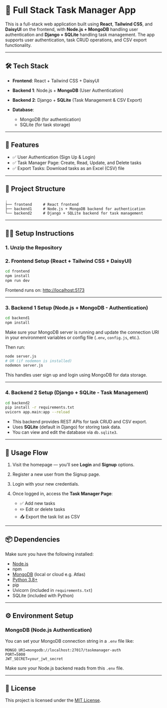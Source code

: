 # 📝 Full Stack Task Manager App

This is a full-stack web application built using **React**, **Tailwind CSS**, and **DaisyUI** on the frontend, with **Node.js + MongoDB** handling user authentication and **Django + SQLite** handling task management. The app supports user authentication, task CRUD operations, and CSV export functionality.

---

## 🛠️ Tech Stack

* **Frontend**: React + Tailwind CSS + DaisyUI
* **Backend 1**: Node.js + **MongoDB** (User Authentication)
* **Backend 2**: Django + **SQLite** (Task Management & CSV Export)
* **Database**:

  * MongoDB (for authentication)
  * SQLite (for task storage)

---

## 🚀 Features

* ✅ User Authentication (Sign Up & Login)
* ✅ Task Manager Page: Create, Read, Update, and Delete tasks
* ✅ Export Tasks: Download tasks as an Excel (CSV) file

---

## 📂 Project Structure

```
.
├── frontend     # React frontend
├── backend1     # Node.js + MongoDB backend for authentication
└── backend2     # Django + SQLite backend for task management
```

---

## 🧑‍💻 Setup Instructions

### 1. Unzip the Repository

### 2. Frontend Setup (React + Tailwind CSS + DaisyUI)

```bash
cd frontend
npm install
npm run dev
```

Frontend runs on: [http://localhost:5173](http://localhost:5173)

---

### 3. Backend 1 Setup (Node.js + MongoDB - Authentication)

```bash
cd backend1
npm install
```

Make sure your MongoDB server is running and update the connection URI in your environment variables or config file (`.env`, `config.js`, etc.).

Then run:

```bash
node server.js
# OR (if nodemon is installed)
nodemon server.js
```

This handles user sign up and login using MongoDB for data storage.

---

### 4. Backend 2 Setup (Django + SQLite - Task Management)

```bash
cd backend2
pip install -r requirements.txt
uvicorn app.main:app --reload
```

* This backend provides REST APIs for task CRUD and CSV export.
* Uses **SQLite** (default in Django) for storing task data.
* You can view and edit the database via `db.sqlite3`.

---

## 🔑 Usage Flow

1. Visit the homepage — you'll see **Login** and **Signup** options.
2. Register a new user from the Signup page.
3. Login with your new credentials.
4. Once logged in, access the **Task Manager Page**:

   * ✅ Add new tasks
   * ✏️ Edit or delete tasks
   * 📤 Export the task list as CSV

---

## 📦 Dependencies

Make sure you have the following installed:

* [Node.js](https://nodejs.org/)
* npm
* [MongoDB](https://www.mongodb.com/) (local or cloud e.g. Atlas)
* [Python 3.8+](https://www.python.org/)
* pip
* Uvicorn (included in `requirements.txt`)
* SQLite (included with Python)

---

## ⚙️ Environment Setup

### MongoDB (Node.js Authentication)

You can set your MongoDB connection string in a `.env` file like:

```
MONGO_URI=mongodb://localhost:27017/taskmanager-auth
PORT=5000
JWT_SECRET=your_jwt_secret
```

Make sure your Node.js backend reads from this `.env` file.

---

## 📃 License

This project is licensed under the [MIT License](LICENSE).


